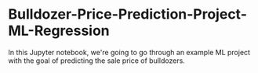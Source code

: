 # Bulldozer-Price-Prediction-Project-ML-Regression
In this Jupyter notebook, we're going to go through an example ML project with the goal of predicting the sale price of bulldozers.
